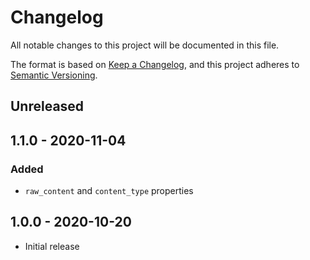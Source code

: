 # Changelog

All notable changes to this project will be documented in this file.

The format is based on [Keep a Changelog](https://keepachangelog.com/en/1.0.0/),
and this project adheres to [Semantic Versioning](https://semver.org/spec/v2.0.0.html).

## Unreleased

## 1.1.0 - 2020-11-04

### Added

- `raw_content` and `content_type` properties

## 1.0.0 - 2020-10-20

- Initial release
